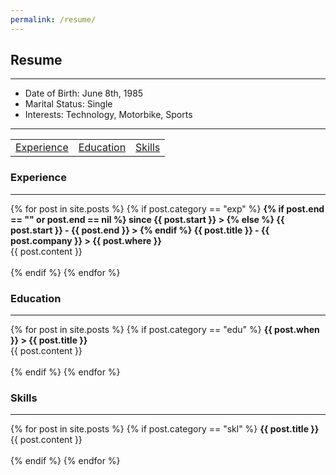```yaml
---
permalink: /resume/
---
```


## Resume

-------------------------------

- Date of Birth: June 8th, 1985
- Marital Status: Single
- Interests: Technology, Motorbike, Sports

-------------------------------

| | | |
| :----------: | :----------: | :----------: |
| [Experience](#experience) | [Education](#education)  |   [Skills](#skills)   |

### Experience

-------------------------------

<div>
  {% for post in site.posts %}
    {% if post.category == "exp" %}
      <span style="font-weight: bold;">
      {% if post.end == "" or post.end == nil %}
        since {{ post.start }} >
      {% else %}
        {{ post.start }} - {{ post.end }} >
      {% endif %}
      {{ post.title }} - {{ post.company }} > {{ post.where }}</span><br/>
      {{ post.content }}<br/><br/>
    {% endif %}
  {% endfor %}
</div>

### Education

-------------------------------

<div>
  {% for post in site.posts %}
    {% if post.category == "edu" %}
      <span style="font-weight: bold;">{{ post.when }} > {{ post.title }}</span><br/>
      {{ post.content }}<br/><br/>
    {% endif %}
  {% endfor %}
</div>

### Skills

-------------------------------

<div>
  {% for post in site.posts %}
    {% if post.category == "skl" %}
      <span style="font-weight: bold;">{{ post.title }}</span><br/>
      {{ post.content }}<br/><br/>
    {% endif %}
  {% endfor %}
</div>
